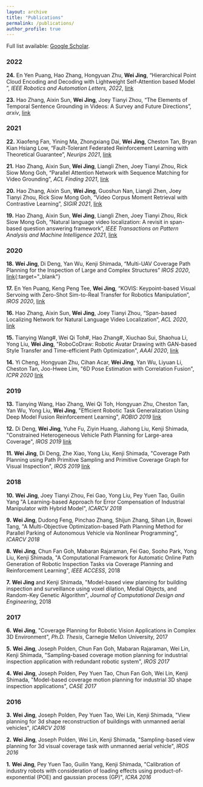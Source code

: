 ```yaml
---
layout: archive
title: "Publications"
permalink: /publications/
author_profile: true
---
```

Full list available: [Google Scholar](https://scholar.google.com/citations?hl=en&user=12L_IZMAAAAJ).
### 2022
**24\.** En Yen Puang, Hao Zhang, Hongyuan Zhu, **Wei Jing**, “Hierarchical Point Cloud Encoding and Decoding with Lightweight Self-Attention based Model
”, _IEEE Robotics and Automation Letters, 2022_, [link](https://ieeexplore.ieee.org/abstract/document/9707674) 

**23\.** Hao Zhang, Aixin Sun, **Wei Jing**, Joey Tianyi Zhou,  “The Elements of Temporal Sentence Grounding in Videos: A Survey and Future Directions”, _arxiv_, [link](https://arxiv.org/abs/2201.08071) 
### 2021
**22\.** Xiaofeng Fan, Yining Ma, Zhongxiang Dai, **Wei Jing**, Cheston Tan, Bryan Kian Hsiang Low, “Fault-Tolerant Federated Reinforcement Learning with Theoretical Guarantee”, _Neurips 2021_, [link](https://arxiv.org/abs/2110.14074) 

**21\.** Hao Zhang, Aixin Sun, **Wei Jing**, Liangli Zhen, Joey Tianyi Zhou, Rick Siow Mong Goh, “Parallel Attention Network with Sequence Matching for Video Grounding”, _ACL Finding 2021_, [link](https://arxiv.org/abs/2105.08481) 

**20\.** Hao Zhang, Aixin Sun, **Wei Jing**, Guoshun Nan, Liangli Zhen, Joey Tianyi Zhou, Rick Siow Mong Goh, “Video Corpus Moment Retrieval with Contrastive Learning”, _SIGIR 2021_, [link](https://arxiv.org/abs/2105.06247)  

**19\.** Hao Zhang, Aixin Sun, **Wei Jing**, Liangli Zhen, Joey Tianyi Zhou, Rick Siow Mong Goh, “Natural language video localization: A revisit in span-based question answering framework”, _IEEE Transactions on Pattern Analysis and Machine Intelligence 2021_, [link](https://arxiv.org/abs/2102.13558)  
### 2020
**18\.** **Wei Jing**, Di Deng, Yan Wu, Kenji Shimada, “Multi-UAV Coverage Path Planning for the Inspection of Large and Complex Structures” _IROS 2020_, [link](https://arxiv.org/pdf/2007.13065){:target="_blank"}  

**17\.** En Yen Puang, Keng Peng Tee, **Wei Jing**,  “KOVIS: Keypoint-based Visual Servoing with Zero-Shot Sim-to-Real Transfer for Robotics Manipulation”, _IROS 2020_, [link](https://arxiv.org/pdf/2007.13960)

**16\.** Hao Zhang, Aixin Sun, **Wei Jing**, Joey Tianyi Zhou,  “Span-based Localizing Network for Natural Language Video Localization”, _ACL 2020_, [link](https://arxiv.org/pdf/2004.13931) 

**15\.** Tianying Wang#, Wei Qi Toh#, Hao Zhang#, Xiuchao Sui, Shaohua Li, Yong Liu, **Wei Jing**, "RoboCoDraw: Robotic Avatar Drawing with GAN-based Style Transfer and Time-efficient Path Optimization", _AAAI 2020_, [link](https://arxiv.org/pdf/1912.05099) 

**14\.** Yi Cheng, Hongyuan Zhu, Cihan Acar, **Wei Jing**, Yan Wu, Liyuan Li, Cheston Tan, Joo-Hwee Lim, "6D Pose Estimation with Correlation Fusion", _ICPR 2020_ [link](https://arxiv.org/pdf/1909.12936)
### 2019
**13\.**  Tianying Wang, Hao Zhang, Wei Qi Toh, Hongyuan Zhu, Cheston Tan, Yan Wu, Yong Liu, **Wei Jing**, "Efficient Robotic Task Generalization Using Deep Model Fusion Reinforcement Learning", _ROBIO 2019_ [link](https://arxiv.org/pdf/1912.05205)

**12\.**  Di Deng, **Wei Jing**, Yuhe Fu, Ziyin Huang, Jiahong Liu, Kenji Shimada, "Constrained Heterogeneous Vehicle Path Planning for Large-area Coverage", _IROS 2019_ [link](https://arxiv.org/pdf/1911.09864) 

**11\.**  **Wei Jing**, Di Deng, Zhe Xiao, Yong Liu, Kenji Shimada, "Coverage Path Planning using Path Primitive Sampling and Primitive Coverage Graph for Visual Inspection", _IROS 2019_ [link](https://arxiv.org/pdf/1908.02901)   
### 2018
**10\.**  **Wei Jing**, Joey Tianyi Zhou, Fei Gao, Yong Liu, Pey Yuen Tao, Guilin Yang "A Learning-based Approach for Error Compensation of Industrial Manipulator with Hybrid Model", _ICARCV 2018_ 

**9\.** **Wei Jing**, Dudong Feng, Pinchao Zhang, Shijun Zhang, Sihan Lin, Bowei Tang, "A Multi-Objective Optimization-based Path Planning Method for Parallel Parking of Autonomous Vehicle via Nonlinear Programming", _ICARCV 2018_ 

**8\.** **Wei Jing**, Chun Fan Goh, Mabaran Rajaraman, Fei Gao, Sooho Park, Yong Liu, Kenji Shimada, "A Computational Framework for Automatic Online Path Generation of Robotic Inspection Tasks via Coverage Planning and Reinforcement Learning", _IEEE ACCESS_, 2018 

**7\.** **Wei Jing** and Kenji Shimada, "Model-based view planning for building inspection and surveillance using voxel dilation, Medial Objects, and Random-Key Genetic Algorithm", _Journal of Computational Design and Engineering_, 2018    
### 2017
**6\.** **Wei Jing**, "Coverage Planning for Robotic Vision Applications in Complex 3D Environment", _Ph.D. Thesis_, Carnegie Mellon University, 2017 

**5\.** **Wei Jing**, Joseph Polden, Chun Fan Goh, Mabaran Rajaraman, Wei Lin, Kenji Shimada, "Sampling-based coverage motion planning for industrial inspection application with redundant robotic system", _IROS 2017_ 

**4\.** **Wei Jing**, Joseph Polden, Pey Yuen Tao, Chun Fan Goh, Wei Lin, Kenji Shimada, "Model-based coverage motion planning for industrial 3D shape inspection applications", _CASE 2017_   
### 2016
**3\.** **Wei Jing**, Joseph Polden, Pey Yuen Tao, Wei Lin, Kenji Shimada, "View planning for 3d shape reconstruction of buildings with unmanned aerial vehicles", _ICARCV 2016_

**2\.** **Wei Jing**, Joseph Polden, Wei Lin, Kenji Shimada, "Sampling-based view planning for 3d visual coverage task with unmanned aerial vehicle", _IROS 2016_ 

**1\.** **Wei Jing**, Pey Yuen Tao, Guilin Yang, Kenji Shimada, "Calibration of industry robots with consideration of loading effects using product-of-exponential (POE) and gaussian process (GP)", _ICRA 2016_ 

<!-- 3. **Wei Jing**, Di Deng, Yan Wu, Kenji Shimada, “Multi-UAV Coverage Path Planning for the Inspection of Large and Complex Structures” _IROS 2020_, [link](https://arxiv.org/pdf/2007.13065){:target="_blank"} -->
   
   
<!-- 3. Yuexiu Xing, Aiqun Hu, **Junqing Zhang**, Jiabao  Yu, Guyue Li, and Ting Wang, “Design of a Robust Radio Frequency Fingerprint Identification Scheme for Multi-Mode LFM Radar,” _IEEE Internet of Things Journal_, vol. 7, no. 10, pp. 10581 - 10593, Oct. 2020.  . [link](https://ieeexplore.ieee.org/document/9121232){:target="_blank"} -->

<!-- {% if author.googlescholar %}
  You can also find my articles on <u><a href="{{author.googlescholar}}">my Google Scholar profile</a>.</u>
{% endif %}

{% include base_path %}

{% for post in site.publications reversed %}
  {% include archive-single.html %}
{% endfor %} -->
